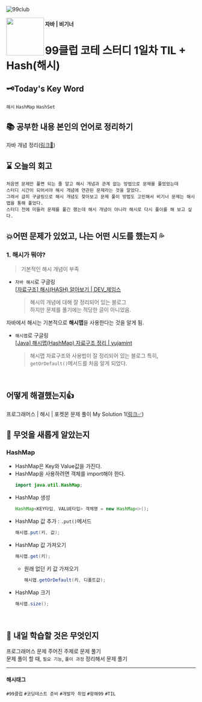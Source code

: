 ![99club](https://github.com/MinjuKang727/I_am_Super_Junior/assets/108849480/2f73af27-fb5e-41e0-8654-8e2fc0153aec)

<img src="https://github.com/MinjuKang727/I_am_Super_Junior/assets/108849480/3f949f2e-c1b8-4b84-ac0d-1056e73c79b2" width="100px" align="left">   

#### 자바 | 비기너
# 99클럽 코테 스터디 1일차 TIL + Hash(해시) 

## 🗝Today's Key Word
`해시` `HashMap` `HashSet`
<Br>

## 📚 공부한 내용 본인의 언어로 정리하기  
자바 개념 정리([링크🔗](https://github.com/MinjuKang727/Java/blob/main/HashMap.md))
<br>

## ⌛ 오늘의 회고 
```
처음엔 문제만 풀면 되는 줄 알고 해시 개념과 관계 없는 방법으로 문제를 풀었었는데  
스터디 시간이 되어서야 해시 개념에 연관된 문제라는 것을 알았다.  
그래서 급히 구글링으로 해시 개념도 찾아보고 문제 풀이 방법도 고민해서 비기너 문제는 해시맵을 통해 풀었다.  
스터디 전에 미들러 문제를 풀긴 했는데 해시 개념이 아니라 해시로 다시 풀이를 해 보고 싶다.
```

## 💥어떤 문제가 있었고, 나는 어떤 시도를 했는지 💦 
### 1. 해시가 뭐야?
  > 기본적인 해시 개념이 부족
- `자바 해시`로 구글링  
  [[자료구조] 해시(HASH) 알아보기 | DEV_제임스](https://kang-james.tistory.com/entry/%EC%9E%90%EB%A3%8C%EA%B5%AC%EC%A1%B0-%ED%95%B4%EC%8B%9CHASH-%EC%95%8C%EC%95%84%EB%B3%B4%EA%B8%B0)  
  > 해시의 개념에 대해 잘 정리되어 있는 블로그  
  > 하지만 문제를 풀기에는 적당한 글이 아니었음.  

자바에서 해시는 기본적으로 **해시맵**을 사용한다는 것을 알게 됨.  

- `해시맵`로 구글링  
  [[Java] 해시맵(HashMap) 자료구조 정리 | yujamint](https://velog.io/@db_jam/Java-%ED%95%B4%EC%8B%9C%EB%A7%B5HashMap-%EC%9E%90%EB%A3%8C%EA%B5%AC%EC%A1%B0-%EC%A0%95%EB%A6%AC)  
  > 해시맵 자료구조와 사용법이 잘 정리되어 있는 블로그
  > 특히, `getOrDefault()`메서드를 처음 알게 되었다.
<br>

## 어떻게 해결했는지👍 
프로그래머스 | 해시 | 포켓몬 문제 풀이 My Solution 1([링크✅](https://github.com/MinjuKang727/I_am_Super_Junior/blob/8313473493c6aa41fa3dd5c3669225f4ee2da53a/99%20Club/Problem_Solving/%5BBegginer%5DPokemon.md))
<br>

## 💬 무엇을 새롭게 알았는지 
### HashMap
- HashMap은 Key와 Value값을 가진다.
- HashMap을 사용하려면 객체를 import해야 한다.
  ```java
  import java.util.HashMap;
  ```
- HashMap 생성
  ```java
  HashMap<KEY타입, VALUE타입> 객체명 = new HashMap<>();
  ```
- HashMap 값 추가 : `.put()`메서드
  ```java
  해시맵.put(키, 값);
  ```
- HashMap 값 가져오기
  ```java
  해시맵.get(키);
  ```
  - 원래 없던 키 값 가져오기
    ```java
    해시맵.getOrDefault(키, 디폴트값);
    ```
- HashMap 크기
  ```java
  해시맵.size();
  ```
<Br>

## 💭 내일 학습할 것은 무엇인지
프로그래머스 문제 주어진 주제로 문제 풀기  
문제 풀이 할 때, `필요 기능`, `풀이 과정` 정리해서 문제 풀기  

---
#### 해시태그
`#99클럽` `#코딩테스트 준비` `#개발자 취업` `#항해99` `#TIL`
